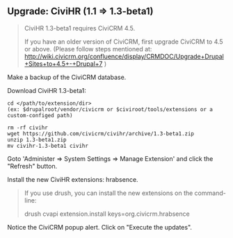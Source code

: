 ## Upgrade: CiviHR (1.1 => 1.3-beta1)

> CiviHR 1.3-beta1 requires CiviCRM 4.5.
>
> If you have an older version of CiviCRM, first upgrade CiviCRM to 4.5 or above.
> (Please follow steps mentioned at:
> http://wiki.civicrm.org/confluence/display/CRMDOC/Upgrade+Drupal+Sites+to+4.5+-+Drupal+7 )

Make a backup of the CiviCRM database.

Download CiviHR 1.3-beta1:

```
cd </path/to/extension/dir>
(ex: $drupalroot/vendor/civicrm or $civiroot/tools/extensions or a custom-configed path)

rm -rf civihr
wget https://github.com/civicrm/civihr/archive/1.3-beta1.zip
unzip 1.3-beta1.zip
mv civihr-1.3-beta1 civihr
```
Goto 'Administer => System Settings => Manage Extension' and click the "Refresh" button.

Install the new CiviHR extensions: hrabsence.

> If you use drush, you can install the new extensions on the command-line:
>
> drush cvapi extension.install keys=org.civicrm.hrabsence

Notice the CiviCRM popup alert. Click on "Execute the updates".